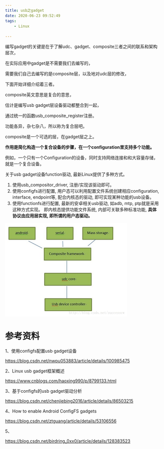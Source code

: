 ```yaml
---
title: usb之gadget
date: 2020-06-23 09:52:49
tags:
	- Linux

---
```




编写gadget的关键是在于了解udc、gadget、composite三者之间的联系和架构层次，

在实际应用中gadget是不需要我们去编写的，

需要我们自己去编写的是composite层，以及地对udc层的修改，

下面开始详细介绍着三者。

composite英文意思是复合的意思，

估计是编写usb gadget层设备驱动都整合到一起，

通过统一的函数usb_composite_register注册。

功能各异，杂七杂八，所以称为复合层吧。

composite是一个可选的层，在gadget层之上。

**作用是简化构造一个复合设备的步骤，在一个configuration里支持多个功能。**

例如，一个只有一个Configuration的设备，同时支持网络连接和和大容量存储，就是一个复合设备。





关于usb gadget设备function驱动,  最新Linux提供了多种方式。

1. 使用usb_compositor_driver, 注册/实现该驱动即可。
2. 使用configfs进行配置, 用户态可以利用配置文件系统创建相应configuration, interface, endpoint等, 配合内核态的驱动, 即可实现某种功能的usb设备。
3. 使用functionfs进行配置, 最新的安卓相关usb驱动, 如adb, mtp, ptp就是采用这种方式实现。 即内核态提供功能文件系统,  内部可关联多种标准功能,  **具体协议由应用层实现, 即所谓的用户态驱动。**



![img](../images/random_name/20150527111351540)





# 参考资料

1、使用configfs配置usb gadget设备

https://blog.csdn.net/nwpu053883/article/details/100985475

2、Linux usb gadget框架概述

https://www.cnblogs.com/haoxing990/p/8799133.html

3、基于configfs的usb gadget驱动分析

https://blog.csdn.net/chenjiebing2016/article/details/86503215

4、How to enable Android ConfigFS gadgets

https://blog.csdn.net/ztguang/article/details/53106556

5、

https://blog.csdn.net/birdring_0xx0/article/details/128383523